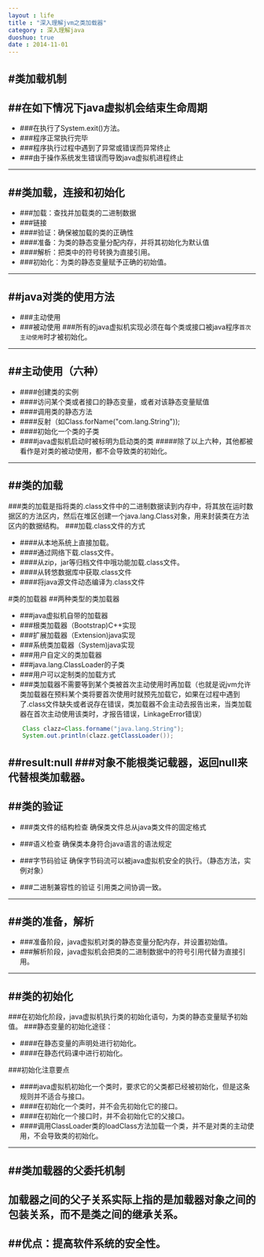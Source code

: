 ```yaml
---
layout : life
title : "深入理解jvm之类加载器"
category : 深入理解java
duoshuo: true
date : 2014-11-01
---
```


#类加载机制
-----
##在如下情况下java虚拟机会结束生命周期
-----
* ###在执行了System.exit()方法。
* ###程序正常执行完毕
* ###程序执行过程中遇到了异常或错误而异常终止
* ###由于操作系统发生错误而导致java虚拟机进程终止
-----

##类加载，连接和初始化
-----
* ###加载：查找并加载类的二进制数据
* ###链接
 * ####验证：确保被加载的类的正确性
 * ####准备：为类的静态变量分配内存，并将其初始化为默认值
 * ####解析：把类中的符号转换为直接引用。
* ###初始化：为类的静态变量赋予正确的初始值。
------
##java对类的使用方法
------
* ###主动使用
* ###被动使用
###所有的java虚拟机实现必须在每个类或接口被java程序`首次主动使用`时才被初始化。
------
##主动使用（六种）
----
* ####创建类的实例
* ####访问某个类或者接口的静态变量，或者对该静态变量赋值
* ####调用类的静态方法
* ####反射（如Class.forName("com.lang.String"));
* ####初始化一个类的子类
* ####java虚拟机启动时被标明为启动类的类
#####除了以上六种，其他都被看作是对类的被动使用，都不会导致类的初始化。
----

##类的加载
-----
###类的加载是指将类的.class文件中的二进制数据读到内存中，将其放在运时数据区的方法区内，然后在堆区创建一个java.lang.Class对象，用来封装类在方法区内的数据结构。
###加载.class文件的方式
* ####从本地系统上直接加载。
* ####通过网络下载.class文件。
* ####从zip，jar等归档文件中哦功能加载.class文件。
* ####从转悠数据库中获取.class文件
* ####将java源文件动态编译为.class文件

#类的加载器
##两种类型的类加载器
* ###java虚拟机自带的加载器
 * ###根类加载器（Bootstrap)C++实现
  * ###扩展加载器（Extension)java实现
  * ###系统类加载器（System)java实现
 * ###用户自定义的类加载器        
  * ###java.lang.ClassLoader的子类
  * ###用户可以定制类的加载方式
  * ###类加载器不需要等到某个类被首次主动使用时再加载（也就是说jvm允许类加载器在预料某个类将要首次使用时就预先加载它，如果在过程中遇到了.class文件缺失或者说存在错误，类加载器不会主动去报告出来，当类加载器在首次主动使用该类时，才报告错误，LinkageError错误）
```java
	Class clazz=Class.forname("java.lang.String");
	System.out.println(clazz.getClassLoader());
```
##result:null
###对象不能根类记载器，返回null来代替根类加载器。
-----
##类的验证
------
* ###类文件的结构检查
确保类文件总从java类文件的固定格式
* ###语义检查
确保类本身符合java语言的语法规定

* ###字节码验证
确保字节码流可以被java虚拟机安全的执行。（静态方法，实例对象）
* ###二进制兼容性的验证
引用类之间协调一致。
------
##类的准备，解析
----
* ###准备阶段，java虚拟机对类的静态变量分配内存，并设置初始值。
* ###解析阶段，java虚拟机会把类的二进制数据中的符号引用代替为直接引用。
----
##类的初始化	
----
###在初始化阶段，java虚拟机执行类的初始化语句，为类的静态变量赋予初始值。
###静态变量的初始化途径：
* ####在静态变量的声明处进行初始化。
* ####在静态代码课中进行初始化。

###初始化注意要点
* ####java虚拟机初始化一个类时，要求它的父类都已经被初始化，但是这条规则并不适合与接口。
* ####在初始化一个类时，并不会先初始化它的接口。
* ####在初始化一个接口时，并不会初始化它的父接口。
* ####调用ClassLoader类的loadClass方法加载一个类，并不是对类的主动使用，不会导致类的初始化。
---
##类加载器的父委托机制
----
## 加载器之间的父子关系实际上指的是加载器对象之间的包装关系，而不是类之间的继承关系。
##优点：提高软件系统的安全性。
----
```
```
